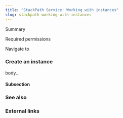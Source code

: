 ```yaml
---
title: "StackPath Service: Working with instances"
slug: stackpath-working-with-instances
---
```



Summary

Required permissions

Navigate to

### Create an instance

body...

#### Subsection


### See also

### External links
